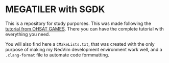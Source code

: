 # MEGATILER with SGDK

This is a repository for study purporses. This was made following the [tutorial
from OHSAT GAMES](https://www.ohsat.com/tutorial/megatiler/megatiler-1/). There
you can have the complete tutorial with everything you need.

You will also find here a `CMakeLists.txt`, that was created with the only
purpose of making my NeoVim development environment work well, and a
`.clang-format` file to automate code formmatting.
